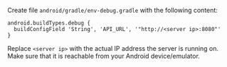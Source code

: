 Create file `android/gradle/env-debug.gradle` with the following content:

```
android.buildTypes.debug {
  buildConfigField 'String', 'API_URL', '"http://<server ip>:8080"'
}
```

Replace `<server ip>` with the actual IP address the server is running on. Make sure that it is reachable from your Android device/emulator.
